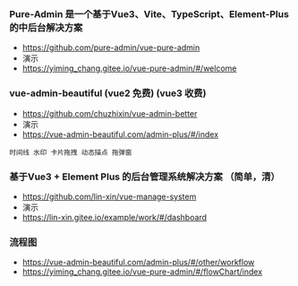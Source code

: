 
### Pure-Admin 是一个基于Vue3、Vite、TypeScript、Element-Plus 的中后台解决方案
- https://github.com/pure-admin/vue-pure-admin
- 演示
- https://yiming_chang.gitee.io/vue-pure-admin/#/welcome

### vue-admin-beautiful (vue2 免费) (vue3 收费)
- https://github.com/chuzhixin/vue-admin-better
- 演示
- https://vue-admin-beautiful.com/admin-plus/#/index
```text
时间线 水印 卡片拖拽 动态描点 拖弹窗
```

### 基于Vue3 + Element Plus 的后台管理系统解决方案 （简单，清）
- https://github.com/lin-xin/vue-manage-system
- 演示
- https://lin-xin.gitee.io/example/work/#/dashboard

### 流程图
- https://vue-admin-beautiful.com/admin-plus/#/other/workflow
- https://yiming_chang.gitee.io/vue-pure-admin/#/flowChart/index
